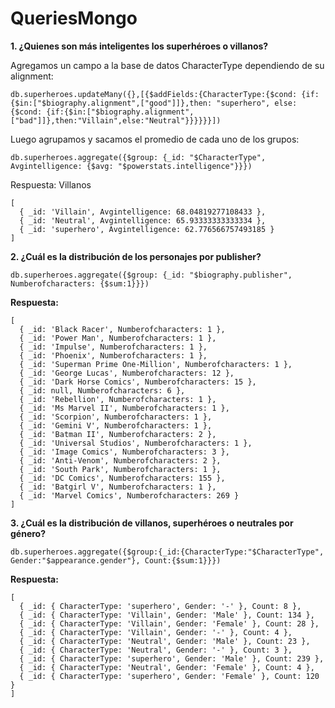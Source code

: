 # QueriesMongo 
**1. ¿Quienes son más inteligentes los superhéroes o villanos?**

Agregamos un campo a la base de datos CharacterType dependiendo de su alignment: 
```
db.superheroes.updateMany({},[{$addFields:{CharacterType:{$cond: {if:{$in:["$biography.alignment",["good"]]},then: "superhero", else: {$cond: {if:{$in:["$biography.alignment", ["bad"]]},then:"Villain",else:"Neutral"}}}}}}])
```
Luego agrupamos y sacamos el promedio de cada uno de los grupos: 
```
db.superheroes.aggregate({$group: {_id: "$CharacterType", Avgintelligence: {$avg: "$powerstats.intelligence"}}})
```
Respuesta: Villanos 
```
[
  { _id: 'Villain', Avgintelligence: 68.04819277108433 },
  { _id: 'Neutral', Avgintelligence: 65.93333333333334 },
  { _id: 'superhero', Avgintelligence: 62.776566757493185 }
]
```
**2. ¿Cuál es la distribución de los personajes por publisher?**

```
db.superheroes.aggregate({$group: {_id: "$biography.publisher", Numberofcharacters: {$sum:1}}})
```

**Respuesta:**
```
[
  { _id: 'Black Racer', Numberofcharacters: 1 },
  { _id: 'Power Man', Numberofcharacters: 1 },
  { _id: 'Impulse', Numberofcharacters: 1 },
  { _id: 'Phoenix', Numberofcharacters: 1 },
  { _id: 'Superman Prime One-Million', Numberofcharacters: 1 },
  { _id: 'George Lucas', Numberofcharacters: 12 },
  { _id: 'Dark Horse Comics', Numberofcharacters: 15 },
  { _id: null, Numberofcharacters: 6 },
  { _id: 'Rebellion', Numberofcharacters: 1 },
  { _id: 'Ms Marvel II', Numberofcharacters: 1 },
  { _id: 'Scorpion', Numberofcharacters: 1 },
  { _id: 'Gemini V', Numberofcharacters: 1 },
  { _id: 'Batman II', Numberofcharacters: 2 },
  { _id: 'Universal Studios', Numberofcharacters: 1 },
  { _id: 'Image Comics', Numberofcharacters: 3 },
  { _id: 'Anti-Venom', Numberofcharacters: 2 },
  { _id: 'South Park', Numberofcharacters: 1 },
  { _id: 'DC Comics', Numberofcharacters: 155 },
  { _id: 'Batgirl V', Numberofcharacters: 1 },
  { _id: 'Marvel Comics', Numberofcharacters: 269 }
]
```

**3. ¿Cuál es la distribución de villanos, superhéroes o neutrales por género?**
```
db.superheroes.aggregate({$group:{_id:{CharacterType:"$CharacterType", Gender:"$appearance.gender"}, Count:{$sum:1}}})
```

**Respuesta:** 

```
[
  { _id: { CharacterType: 'superhero', Gender: '-' }, Count: 8 },
  { _id: { CharacterType: 'Villain', Gender: 'Male' }, Count: 134 },
  { _id: { CharacterType: 'Villain', Gender: 'Female' }, Count: 28 },
  { _id: { CharacterType: 'Villain', Gender: '-' }, Count: 4 },
  { _id: { CharacterType: 'Neutral', Gender: 'Male' }, Count: 23 },
  { _id: { CharacterType: 'Neutral', Gender: '-' }, Count: 3 },
  { _id: { CharacterType: 'superhero', Gender: 'Male' }, Count: 239 },
  { _id: { CharacterType: 'Neutral', Gender: 'Female' }, Count: 4 },
  { _id: { CharacterType: 'superhero', Gender: 'Female' }, Count: 120 }
]
```


